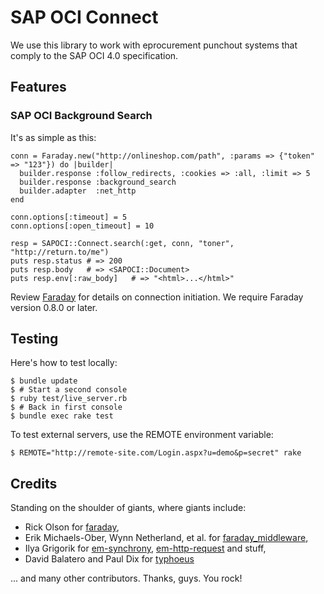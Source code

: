 # SAP OCI Connect

We use this library to work with eprocurement punchout systems that
comply to the SAP OCI 4.0 specification.

## Features

### SAP OCI Background Search

It's as simple as this:

    conn = Faraday.new("http://onlineshop.com/path", :params => {"token" => "123"}) do |builder| 
      builder.response :follow_redirects, :cookies => :all, :limit => 5
      builder.response :background_search
      builder.adapter  :net_http
    end

    conn.options[:timeout] = 5
    conn.options[:open_timeout] = 10

    resp = SAPOCI::Connect.search(:get, conn, "toner", "http://return.to/me")
    puts resp.status # => 200
    puts resp.body   # => <SAPOCI::Document>
    puts resp.env[:raw_body]   # => "<html>...</html>"

Review [Faraday](https://github.com/technoweenie/faraday) for details on 
connection initiation. We require Faraday version 0.8.0 or later.

## Testing

Here's how to test locally:

    $ bundle update
    $ # Start a second console
    $ ruby test/live_server.rb
    $ # Back in first console
    $ bundle exec rake test

To test external servers, use the REMOTE environment variable:

    $ REMOTE="http://remote-site.com/Login.aspx?u=demo&p=secret" rake

## Credits

Standing on the shoulder of giants, where giants include:

* Rick Olson for [faraday](https://github.com/technoweenie/faraday),
* Erik Michaels-Ober, Wynn Netherland, et al. for
  [faraday_middleware](https://github.com/pengwynn/faraday_middleware),
* Ilya Grigorik for [em-synchrony](https://github.com/igrigorik/em-synchrony),
  [em-http-request](https://github.com/igrigorik/em-http-request) and stuff,
* David Balatero and Paul Dix for [typhoeus](https://github.com/dbalatero/typhoeus)

... and many other contributors. Thanks, guys. You rock!

